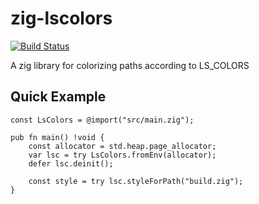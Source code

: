 # zig-lscolors

[![Build Status](https://travis-ci.org/joachimschmidt557/zig-lscolors.svg?branch=master)](https://travis-ci.org/joachimschmidt557/zig-lscolors)

A zig library for colorizing paths according to LS_COLORS

## Quick Example

```zig
const LsColors = @import("src/main.zig");

pub fn main() !void {
    const allocator = std.heap.page_allocator;
    var lsc = try LsColors.fromEnv(allocator);
    defer lsc.deinit();

    const style = try lsc.styleForPath("build.zig");
}
```
